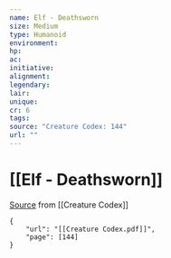 ```yaml
---
name: Elf - Deathsworn
size: Medium
type: Humanoid
environment: 
hp: 
ac: 
initiative: 
alignment: 
legendary: 
lair: 
unique: 
cr: 6
tags: 
source: "Creature Codex: 144"
url: ""
---
```

# [[Elf - Deathsworn]]

[Source](zotero://open-pdf/library/items/NTNKJRHG?page=144) from [[Creature Codex]]

```pdf
{
	"url": "[[Creature Codex.pdf]]",
	"page": [144]
}
```

